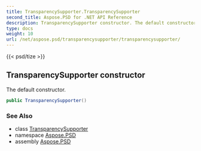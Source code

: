 ```yaml
---
title: TransparencySupporter.TransparencySupporter
second_title: Aspose.PSD for .NET API Reference
description: TransparencySupporter constructor. The default constructor
type: docs
weight: 10
url: /net/aspose.psd/transparencysupporter/transparencysupporter/
---
```

{{< psd/tize >}}
## TransparencySupporter constructor

The default constructor.

```csharp
public TransparencySupporter()
```

### See Also

* class [TransparencySupporter](../)
* namespace [Aspose.PSD](../../../aspose.psd/)
* assembly [Aspose.PSD](../../../)


